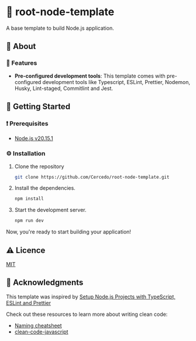# 🧩 root-node-template

A base template to build Node.js application.

## 👀 About

### 🎯 Features

- **Pre-configured development tools**: This template comes with pre-configured development tools like Typescript, ESLint, Prettier, Nodemon, Husky, Lint-staged, Commitlint and Jest.

## 🚀 Getting Started

### ❗ Prerequisites

- [Node.js v20.15.1](https://nodejs.org/en)

### ⚙️ Installation

1. Clone the repository

    ```bash
    git clone https://github.com/Cercedo/root-node-template.git
    ```

2. Install the dependencies.

    ```bash
    npm install
    ```

3. Start the development server.

    ```bash
    npm run dev
    ```

Now, you're ready to start building your application!

## ⚠️ Licence

[MIT](LICENSE)

## 💎 Acknowledgments

This template was inspired by [Setup Node.js Projects with TypeScript, ESLint and Prettier](https://medium.com/@apeview/setup-node-js-projects-with-typescript-eslint-and-prettier-4c1f1fecd107)

Check out these resources to learn more about writing clean code:

- [Naming cheatsheet](https://github.com/kettanaito/naming-cheatsheet)
- [clean-code-javascript](https://github.com/ryanmcdermott/clean-code-javascript)
